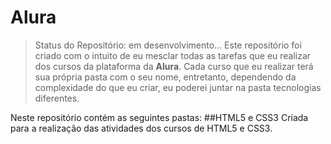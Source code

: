 # Alura
>Status do Repositório: em desenvolvimento...
Este repositório foi criado com o intuito de eu mesclar todas as tarefas que eu realizar dos cursos da plataforma da <strong>Alura</strong>.
Cada curso que eu realizar terá sua própria pasta com o seu nome, entretanto, dependendo da complexidade do que eu criar, eu poderei juntar na pasta tecnologias diferentes.

Neste repositório contém as seguintes pastas:
##HTML5 e CSS3
Criada para a realização das atividades dos cursos de HTML5 e CSS3.